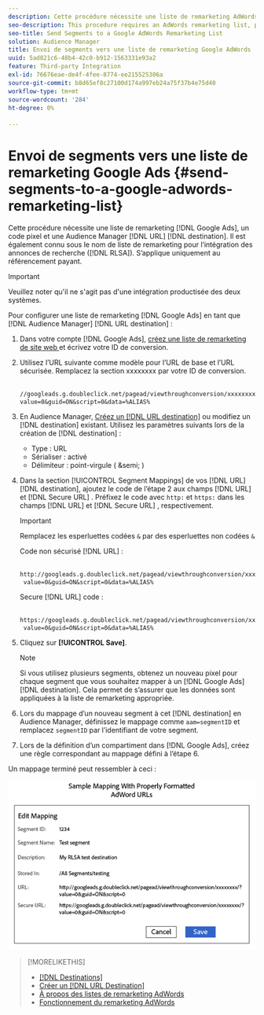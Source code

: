 ```yaml
---
description: Cette procédure nécessite une liste de remarketing AdWords, un code de pixel et une destination d’URL d’Audience Manager. Il est également connu sous le nom de liste de remarketing pour l’intégration des annonces de recherche (RLSA). S’applique uniquement au référencement payant.
seo-description: This procedure requires an AdWords remarketing list, pixel code, and an Audience Manager URL destination. It is also known as a remarketing list for search ads (RLSA) integration. Applies to paid search only.
seo-title: Send Segments to a Google AdWords Remarketing List
solution: Audience Manager
title: Envoi de segments vers une liste de remarketing Google AdWords
uuid: 5ad821c6-48b4-42c0-b912-1563331e93a2
feature: Third-party Integration
exl-id: 76676eae-de4f-4fee-8774-ee215525306a
source-git-commit: b8d65ef8c27100d174a997eb24a75f37b4e75d40
workflow-type: tm+mt
source-wordcount: '284'
ht-degree: 0%

---
```


# Envoi de segments vers une liste de remarketing Google Ads {#send-segments-to-a-google-adwords-remarketing-list}

Cette procédure nécessite une liste de remarketing [!DNL Google Ads], un code pixel et une Audience Manager [!DNL URL] [!DNL destination]. Il est également connu sous le nom de liste de remarketing pour l’intégration des annonces de recherche ([!DNL RLSA]). S’applique uniquement au référencement payant.

>[!IMPORTANT]
>Veuillez noter qu&#39;il ne s&#39;agit pas d&#39;une intégration productisée des deux systèmes.

Pour configurer une liste de remarketing [!DNL Google Ads] en tant que [!DNL Audience Manager] [!DNL URL destination] :

1. Dans votre compte [!DNL Google Ads], [ créez une liste de remarketing de site web ](https://support.google.com/tagmanager/answer/6106960?hl=en) et écrivez votre ID de conversion.
1. Utilisez l’URL suivante comme modèle pour l’URL de base et l’URL sécurisée. Remplacez la section xxxxxxxx par votre ID de conversion.

   ```
    //googleads.g.doubleclick.net/pagead/viewthroughconversion/xxxxxxxx/?value=0&guid=ON&script=0&data=%ALIAS%
   ```

1. En Audience Manager, [Créez un  [!DNL URL destination]](../../features/destinations/create-url-destination.md) ou modifiez un [!DNL destination] existant. Utilisez les paramètres suivants lors de la création de [!DNL destination] :
   * Type : URL
   * Sérialiser : activé
   * Délimiteur : point-virgule ( &amp;semi; )

1. Dans la section [!UICONTROL Segment Mappings] de vos [!DNL URL] [!DNL destination], ajoutez le code de l’étape 2 aux champs [!DNL URL] et [!DNL Secure URL] . Préfixez le code avec `http:` et `https:` dans les champs [!DNL URL] et [!DNL Secure URL] , respectivement.

   >[!IMPORTANT]
   >
   >Remplacez les esperluettes codées `&` par des esperluettes non codées `&`

   Code non sécurisé [!DNL URL] :

   ```
    http://googleads.g.doubleclick.net/pagead/viewthroughconversion/xxxxxxxx/?
    value=0&guid=ON&script=0&data=%ALIAS%
   ```

   Secure [!DNL URL] code :

   ```
    https://googleads.g.doubleclick.net/pagead/viewthroughconversion/xxxxxxxx/?
    value=0&guid=ON&script=0&data=%ALIAS%
   ```

1. Cliquez sur **[!UICONTROL Save]**.

   >[!NOTE]
   >
   >Si vous utilisez plusieurs segments, obtenez un nouveau pixel pour chaque segment que vous souhaitez mapper à un [!DNL Google Ads] [!DNL destination]. Cela permet de s’assurer que les données sont appliquées à la liste de remarketing appropriée.

1. Lors du mappage d’un nouveau segment à cet [!DNL destination] en Audience Manager, définissez le mappage comme `aam=segmentID` et remplacez `segmentID` par l’identifiant de votre segment.
1. Lors de la définition d’un compartiment dans [!DNL Google Ads], créez une règle correspondant au mappage défini à l’étape 6.

Un mappage terminé peut ressembler à ceci :

![](../assets/rlsa_mapping.png)

>[!MORELIKETHIS]
>
>* [[!DNL Destinations]](../../features/destinations/destinations.md)
>* [Créer un [!DNL URL Destination]](../../features/destinations/create-url-destination.md)
>* [À propos des listes de remarketing AdWords](https://support.google.com/adwords/answer/2472738)
>* [Fonctionnement du remarketing AdWords](https://support.google.com/adwords/answer/2454000)
